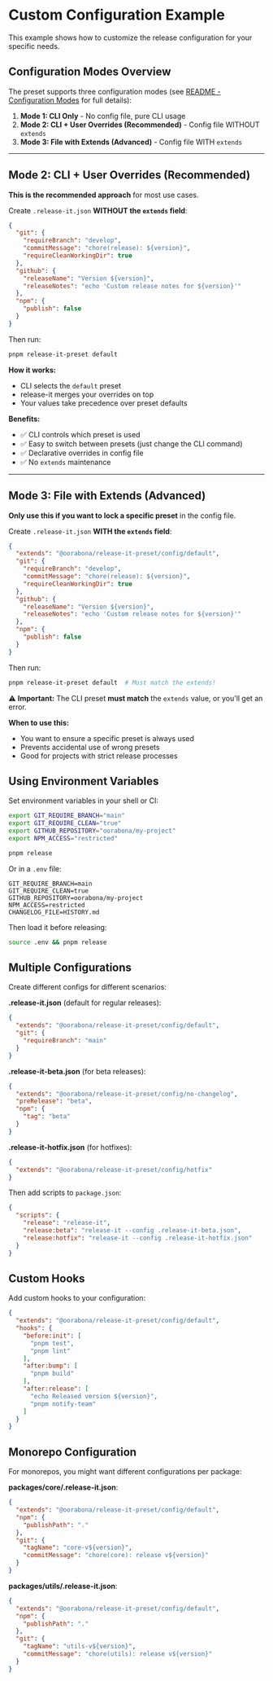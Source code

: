 # Custom Configuration Example

This example shows how to customize the release configuration for your specific needs.

## Configuration Modes Overview

The preset supports three configuration modes (see [README - Configuration Modes](../README.md#configuration-modes) for full details):

1. **Mode 1: CLI Only** - No config file, pure CLI usage
2. **Mode 2: CLI + User Overrides (Recommended)** - Config file WITHOUT `extends`
3. **Mode 3: File with Extends (Advanced)** - Config file WITH `extends`

---

## Mode 2: CLI + User Overrides (Recommended)

**This is the recommended approach** for most use cases.

Create `.release-it.json` **WITHOUT the `extends` field**:

```json
{
  "git": {
    "requireBranch": "develop",
    "commitMessage": "chore(release): ${version}",
    "requireCleanWorkingDir": true
  },
  "github": {
    "releaseName": "Version ${version}",
    "releaseNotes": "echo 'Custom release notes for ${version}'"
  },
  "npm": {
    "publish": false
  }
}
```

Then run:

```bash
pnpm release-it-preset default
```

**How it works:**
- CLI selects the `default` preset
- release-it merges your overrides on top
- Your values take precedence over preset defaults

**Benefits:**
- ✅ CLI controls which preset is used
- ✅ Easy to switch between presets (just change the CLI command)
- ✅ Declarative overrides in config file
- ✅ No `extends` maintenance

---

## Mode 3: File with Extends (Advanced)

**Only use this if you want to lock a specific preset** in the config file.

Create `.release-it.json` **WITH the `extends` field**:

```json
{
  "extends": "@oorabona/release-it-preset/config/default",
  "git": {
    "requireBranch": "develop",
    "commitMessage": "chore(release): ${version}",
    "requireCleanWorkingDir": true
  },
  "github": {
    "releaseName": "Version ${version}",
    "releaseNotes": "echo 'Custom release notes for ${version}'"
  },
  "npm": {
    "publish": false
  }
}
```

Then run:

```bash
pnpm release-it-preset default  # Must match the extends!
```

⚠️ **Important:** The CLI preset **must match** the `extends` value, or you'll get an error.

**When to use this:**
- You want to ensure a specific preset is always used
- Prevents accidental use of wrong presets
- Good for projects with strict release processes

## Using Environment Variables

Set environment variables in your shell or CI:

```bash
export GIT_REQUIRE_BRANCH="main"
export GIT_REQUIRE_CLEAN="true"
export GITHUB_REPOSITORY="oorabona/my-project"
export NPM_ACCESS="restricted"

pnpm release
```

Or in a `.env` file:

```env
GIT_REQUIRE_BRANCH=main
GIT_REQUIRE_CLEAN=true
GITHUB_REPOSITORY=oorabona/my-project
NPM_ACCESS=restricted
CHANGELOG_FILE=HISTORY.md
```

Then load it before releasing:

```bash
source .env && pnpm release
```

## Multiple Configurations

Create different configs for different scenarios:

**.release-it.json** (default for regular releases):
```json
{
  "extends": "@oorabona/release-it-preset/config/default",
  "git": {
    "requireBranch": "main"
  }
}
```

**.release-it-beta.json** (for beta releases):
```json
{
  "extends": "@oorabona/release-it-preset/config/no-changelog",
  "preRelease": "beta",
  "npm": {
    "tag": "beta"
  }
}
```

**.release-it-hotfix.json** (for hotfixes):
```json
{
  "extends": "@oorabona/release-it-preset/config/hotfix"
}
```

Then add scripts to `package.json`:

```json
{
  "scripts": {
    "release": "release-it",
    "release:beta": "release-it --config .release-it-beta.json",
    "release:hotfix": "release-it --config .release-it-hotfix.json"
  }
}
```

## Custom Hooks

Add custom hooks to your configuration:

```json
{
  "extends": "@oorabona/release-it-preset/config/default",
  "hooks": {
    "before:init": [
      "pnpm test",
      "pnpm lint"
    ],
    "after:bump": [
      "pnpm build"
    ],
    "after:release": [
      "echo Released version ${version}",
      "pnpm notify-team"
    ]
  }
}
```

## Monorepo Configuration

For monorepos, you might want different configurations per package:

**packages/core/.release-it.json**:
```json
{
  "extends": "@oorabona/release-it-preset/config/default",
  "npm": {
    "publishPath": "."
  },
  "git": {
    "tagName": "core-v${version}",
    "commitMessage": "chore(core): release v${version}"
  }
}
```

**packages/utils/.release-it.json**:
```json
{
  "extends": "@oorabona/release-it-preset/config/default",
  "npm": {
    "publishPath": "."
  },
  "git": {
    "tagName": "utils-v${version}",
    "commitMessage": "chore(utils): release v${version}"
  }
}
```
